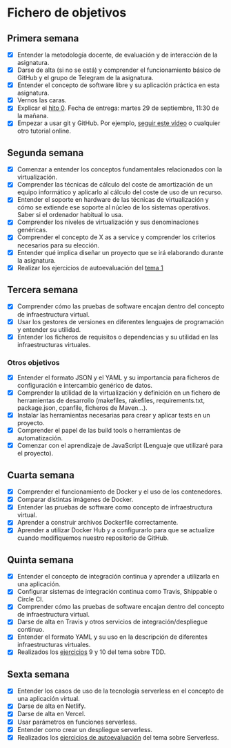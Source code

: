 # Fichero de objetivos

## Primera semana

- [x] Entender la metodología docente, de evaluación y de interacción de la asignatura.
- [x] Darse de alta (si no se está) y comprender el funcionamiento básico de GitHub y el grupo de Telegram de la asignatura.
- [x] Entender el concepto de software libre y su aplicación práctica en esta asignatura.
- [x] Vernos las caras.
- [x] Explicar el [hito 0](http://github.com/josemip98/OrganizeUDiet). Fecha de entrega: martes 29 de septiembre, 11:30 de la mañana.
- [x] Empezar a usar git y GitHub. Por ejemplo, [seguir este vídeo](https://www.youtube.com/watch?v=gmXyJI01qa8) o cualquier otro tutorial online.

## Segunda semana

- [x] Comenzar a entender los conceptos fundamentales relacionados con la virtualización.
- [x] Comprender las técnicas de cálculo del coste de amortización de un equipo informático y aplicarlo al cálculo del coste de uso de un recurso.
- [x] Entender el soporte en hardware de las técnicas de virtualización y cómo se extiende ese soporte al núcleo de los sistemas operativos. Saber si el ordenador habitual lo usa.
- [x] Comprender los niveles de virtualización y sus denominaciones genéricas.
- [x] Comprender el concepto de X as a service y comprender los criterios necesarios para su elección.
- [x] Entender qué implica diseñar un proyecto que se irá elaborando durante la asignatura.
- [x] Realizar los ejercicios de autoevaluación del [tema 1](https://github.com/josemip98/EjerciciosIV/tree/master/Tema%201)

## Tercera semana
- [x] Comprender cómo las pruebas de software encajan dentro del concepto de infraestructura virtual.
- [x] Usar los gestores de versiones en diferentes lenguajes de programación y entender su utilidad.
- [x] Entender los ficheros de requisitos o dependencias y su utilidad en las infraestructuras virtuales.
### Otros objetivos
- [x] Entender el formato JSON y el YAML y su importancia para ficheros de configuración e intercambio genérico de datos.
- [x] Comprender la utilidad de la virtualización y definición en un fichero de herramientas de desarrollo (makefiles, rakefiles, requirements.txt, package.json, cpanfile, ficheros de Maven...).
- [x] Instalar las herramientas necesarias para crear y aplicar tests en un proyecto.
- [x] Comprender el papel de las build tools o herramientas de automatización.
- [x] Comenzar con el aprendizaje de JavaScript (Lenguaje que utilizaré para el proyecto).

## Cuarta semana
- [x] Comprender el funcionamiento de Docker y el uso de los contenedores.
- [x] Comparar distintas imágenes de Docker.
- [x] Entender las pruebas de software como concepto de infraestructura virtual.
- [x] Aprender a construir archivos Dockerfile correctamente.
- [x] Aprender a utilizar Docker Hub y a configurarlo para que se actualize cuando modifiquemos nuestro repositorio de GitHub.

## Quinta semana
- [x] Entender el concepto de integración continua y aprender a utilizarla en una aplicación.
- [x] Configurar sistemas de integración continua como Travis, Shippable o Circle CI.
- [x] Comprender cómo las pruebas de software encajan dentro del concepto de infraestructura virtual.
- [x] Darse de alta en Travis y otros servicios de integración/despliegue continuo.
- [x] Entender el formato YAML y su uso en la descripción de diferentes infraestructuras virtuales.
- [x] Realizados los [ejercicios](https://github.com/josemip98/EjerciciosIV/tree/master/Tema%202%20-%20TDD#ejercicio-9) 9 y 10 del tema sobre TDD. 

## Sexta semana
- [x] Entender los casos de uso de la tecnología serverless en el concepto de una aplicación virtual.
- [x] Darse de alta en Netlify.
- [x] Darse de alta en Vercel.
- [x] Usar parámetros en funciones serverless.
- [x] Entender como crear un despliegue serverless.
- [x] Realizados los [ejercicios de autoevaluación](https://github.com/josemip98/EjerciciosIV/tree/master/Tema%206%20-%20Serverless#ejercicio-1) del tema sobre Serverless. 
